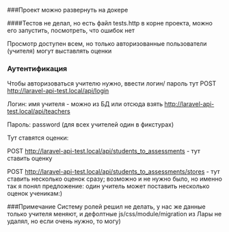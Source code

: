 ###Проект можно развернуть на докере

####Тестов не делал, но есть файл tests.http в корне проекта, можно его запустить, посмотреть, что ошибок нет

Просмотр доступен всем, но только авторизованные пользователи (учителя) могут выставлять оценки

### Аутентификация

Чтобы авторизоваться учителю нужно, ввести логин/ пароль тут POST http://laravel-api-test.local/api/login

Логин: имя учителя - можно из БД или отсюда взять http://laravel-api-test.local/api/teachers

Пароль: password (для всех учителей один в фикстурах)

Тут ставятся оценки:

POST http://laravel-api-test.local/api/students_to_assessments - тут ставить оценку

POST http://laravel-api-test.local/api/students_to_assessments/stores - тут ставить несколько оценок сразу; возможно и не нужно было, но именно так я понял предложение: один учитель может поставить несколько оценок ученикам:)

###Примечание
Систему ролей решил не делать, у нас же данные только учителя меняют, и дефолтные js/css/module/migration из Лары не удалял,
но если очень нужно, то могу)